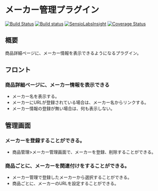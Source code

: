 # メーカー管理プラグイン

[![Build Status](https://travis-ci.org/EC-CUBE/maker-plugin.svg?branch=master)](https://travis-ci.org/EC-CUBE/maker-plugin)
[![Build status](https://ci.appveyor.com/api/projects/status/1b1670q628q3h2vo?svg=true)](https://ci.appveyor.com/project/ECCUBE/maker-plugin)
[![SensioLabsInsight](https://insight.sensiolabs.com/projects/36f4dd74-3e50-48a2-8b47-de7ec9762333/mini.png)](https://insight.sensiolabs.com/projects/36f4dd74-3e50-48a2-8b47-de7ec9762333)
[![Coverage Status](https://coveralls.io/repos/github/EC-CUBE/maker-plugin/badge.svg?branch=master)](https://coveralls.io/github/EC-CUBE/maker-plugin?branch=master)

## 概要
商品詳細ページに、メーカー情報を表示できるようになるプラグイン。

## フロント
### 商品詳細ページに、メーカー情報を表示できる
- メーカー名を表示する。
- メーカーにURLが登録されている場合は、メーカー名からリンクする。
- メーカー情報の登録が無い場合は、何も表示しない。

## 管理画面
### メーカーを登録することができる。
- 商品管理>メーカー管理画面で、メーカーを登録、削除することができる。

### 商品ごとに、メーカーを関連付けをすることができる。
- メーカー管理で登録したメーカーから選択することができる。
- 商品ごとに、メーカーのURLを設定することができる。
